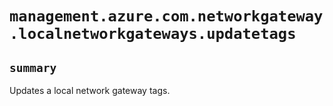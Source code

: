 # `management.azure.com.networkgateway.localnetworkgateways.updatetags`

## `summary`
Updates a local network gateway tags.


